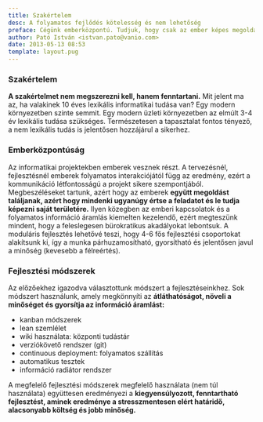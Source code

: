 ```yaml
---
title: Szakértelem
desc: A folyamatos fejlődés kötelesség és nem lehetőség
preface: Cégünk emberközpontú. Tudjuk, hogy csak az ember képes megoldani a feladatokat.
author: Pató István <istvan.pato@vanio.com>
date: 2013-05-13 08:53
template: layout.pug
---
```


### Szakértelem

**A szakértelmet nem megszerezni kell, hanem fenntartani.** Mit jelent ma az, ha valakinek 10 éves lexikális informatikai tudása van? Egy modern környezetben szinte semmit. Egy modern üzleti környezetben az elmúlt 3-4 év lexikális tudása szükséges. Természetesen a tapasztalat fontos tényező, a nem lexikális tudás is jelentősen hozzájárul a sikerhez.

### Emberközpontúság

Az informatikai projektekben emberek vesznek részt. A tervezésnél, fejlesztésnél emberek folyamatos interakciójától függ az eredmény, ezért a kommunikáció létfontosságú a projekt sikere szempontjából. Megbeszéléseket tartunk, azért hogy az emberek **együtt megoldást találjanak, azért hogy mindenki ugyanúgy értse a feladatot és le tudja képezni saját területére.** Ilyen közegben az emberi kapcsolatok és a folyamatos információ áramlás kiemelten kezelendő, ezért megteszünk mindent, hogy a feleslegesen bürokratikus akadályokat lebontsuk. A moduláris fejlesztés lehetővé teszi, hogy 4-6 fős fejlesztési csoportokat alakítsunk ki, így a munka párhuzamosítható, gyorsítható és jelentősen javul a minőség (kevesebb a félreértés).

### Fejlesztési módszerek

Az előzőekhez igazodva választottunk módszert a fejlesztéseinkhez. Sok módszert használunk, amely megkönnyíti az **átláthatóságot, növeli a minőséget és gyorsítja az információ áramlást:**

* kanban módszerek
* lean szemlélet
* wiki használata: központi tudástár
* verziókövető rendszer (git)
* continuous deployment: folyamatos szállítás
* automatikus tesztek
* információ radiátor rendszer

A megfelelő fejlesztési módszerek megfelelő használata (nem túl használata) együttesen eredményezi a **kiegyensúlyozott, fenntartható fejlesztést, aminek eredménye a stresszmentesen elért határidő, alacsonyabb költség és jobb minőség.**
